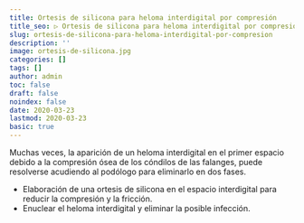 ```yaml
---
title: Ortesis de silicona para heloma interdigital por compresión
title_seo: ▷ Ortesis de silicona para heloma interdigital por compresión
slug: ortesis-de-silicona-para-heloma-interdigital-por-compresion
description: ''
image: ortesis-de-silicona.jpg
categories: []
tags: []
author: admin
toc: false
draft: false
noindex: false
date: 2020-03-23
lastmod: 2020-03-23
basic: true
---
```

Muchas veces, la aparición de un heloma interdigital en el primer espacio debido a la compresión ósea de los cóndilos de las falanges, puede resolverse acudiendo al podólogo para eliminarlo en dos fases.

- Elaboración de una ortesis de silicona en el espacio interdigital para reducir la compresión y la fricción.
- Enuclear el heloma interdigital y eliminar la posible infección.